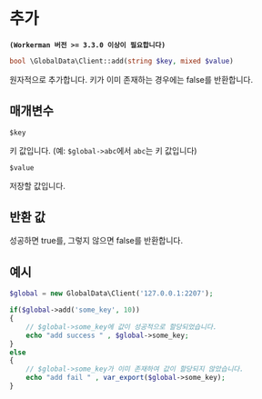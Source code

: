 # 추가
**``` (Workerman 버전 >= 3.3.0 이상이 필요합니다) ```**
```php
bool \GlobalData\Client::add(string $key, mixed $value)
```
원자적으로 추가합니다. 키가 이미 존재하는 경우에는 false를 반환합니다.

## 매개변수

 ``` $key ```

키 값입니다. (예: ```$global->abc```에서 ```abc```는 키 값입니다)

 ``` $value ```

저장할 값입니다.

## 반환 값
성공하면 true를, 그렇지 않으면 false를 반환합니다.

## 예시

```php
$global = new GlobalData\Client('127.0.0.1:2207');

if($global->add('some_key', 10))
{
    // $global->some_key에 값이 성공적으로 할당되었습니다.
    echo "add success " , $global->some_key;
}
else
{
    // $global->some_key가 이미 존재하여 값이 할당되지 않았습니다.
    echo "add fail " , var_export($global->some_key);
}
```
